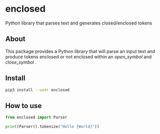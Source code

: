 # enclosed

Python library that parses text and generates closed/enclosed tokens

## About

This package provides a Python library that will parse an input text and produce tokens enclosed or not enclosed within an _open_symbol_ and _close_symbol_ .


## Install

```bash
pip3 install --user enclosed
```

## How to use
```python
from enclosed import Parser

print(Parser().tokenize("Hello {World}"))
```
